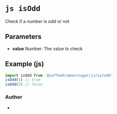 


<!-- @namespace    sugar.js.is -->
<!-- @name    isOdd -->

# ```js isOdd ```


Check if a number is odd or not

## Parameters

- **value**  Number: The value to check



## Example (js)

```js
import isOdd from '@coffeekraken/sugar/js/is/odd'
isOdd(1) // true
isOdd(2) // false
```


### Author
- 



